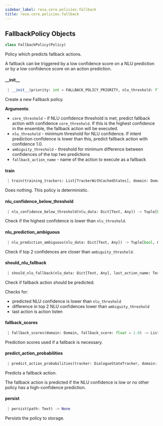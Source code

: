 ```yaml
---
sidebar_label: rasa.core.policies.fallback
title: rasa.core.policies.fallback
---
```


## FallbackPolicy Objects

```python
class FallbackPolicy(Policy)
```

Policy which predicts fallback actions.

A fallback can be triggered by a low confidence score on a
NLU prediction or by a low confidence score on an action
prediction.

#### \_\_init\_\_

```python
 | __init__(priority: int = FALLBACK_POLICY_PRIORITY, nlu_threshold: float = 0.3, ambiguity_threshold: float = 0.1, core_threshold: float = 0.3, fallback_action_name: Text = ACTION_DEFAULT_FALLBACK_NAME) -> None
```

Create a new Fallback policy.

**Arguments**:

- `core_threshold` - if NLU confidence threshold is met,
  predict fallback action with confidence `core_threshold`.
  If this is the highest confidence in the ensemble,
  the fallback action will be executed.
- `nlu_threshold` - minimum threshold for NLU confidence.
  If intent prediction confidence is lower than this,
  predict fallback action with confidence 1.0.
- `ambiguity_threshold` - threshold for minimum difference
  between confidences of the top two predictions
- `fallback_action_name` - name of the action to execute as a fallback

#### train

```python
 | train(training_trackers: List[TrackerWithCachedStates], domain: Domain, interpreter: NaturalLanguageInterpreter, **kwargs: Any, ,) -> None
```

Does nothing. This policy is deterministic.

#### nlu\_confidence\_below\_threshold

```python
 | nlu_confidence_below_threshold(nlu_data: Dict[Text, Any]) -> Tuple[bool, float]
```

Check if the highest confidence is lower than ``nlu_threshold``.

#### nlu\_prediction\_ambiguous

```python
 | nlu_prediction_ambiguous(nlu_data: Dict[Text, Any]) -> Tuple[bool, Optional[float]]
```

Check if top 2 confidences are closer than ``ambiguity_threshold``.

#### should\_nlu\_fallback

```python
 | should_nlu_fallback(nlu_data: Dict[Text, Any], last_action_name: Text) -> bool
```

Check if fallback action should be predicted.

Checks for:
- predicted NLU confidence is lower than ``nlu_threshold``
- difference in top 2 NLU confidences lower than ``ambiguity_threshold``
- last action is action listen

#### fallback\_scores

```python
 | fallback_scores(domain: Domain, fallback_score: float = 1.0) -> List[float]
```

Prediction scores used if a fallback is necessary.

#### predict\_action\_probabilities

```python
 | predict_action_probabilities(tracker: DialogueStateTracker, domain: Domain, interpreter: NaturalLanguageInterpreter, **kwargs: Any, ,) -> List[float]
```

Predicts a fallback action.

The fallback action is predicted if the NLU confidence is low
or no other policy has a high-confidence prediction.

#### persist

```python
 | persist(path: Text) -> None
```

Persists the policy to storage.

